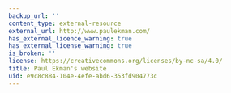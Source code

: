 ```yaml
---
backup_url: ''
content_type: external-resource
external_url: http://www.paulekman.com/
has_external_licence_warning: true
has_external_license_warning: true
is_broken: ''
license: https://creativecommons.org/licenses/by-nc-sa/4.0/
title: Paul Ekman's website
uid: e9c8c884-104e-4efe-abd6-353fd904773c
---
```

